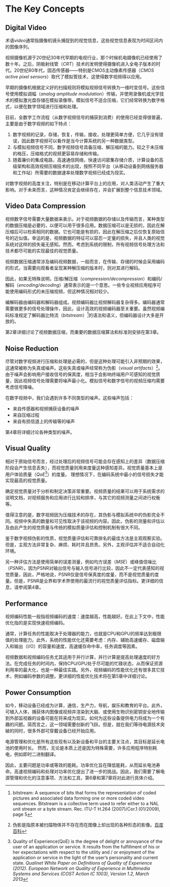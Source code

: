 # The Key Concepts
## Digital Video
术语*video*通常指摄像机镜头捕捉到的视觉信息，这些视觉信息表现为时间区间内的图像序列。

视频摄像机源于20世纪30年代早期的电视行业，那个时候机电摄像机已经使用了数十年。之后，阴极射线管（*CRT*）技术的发明使得摄像机进入全电子版本的时代。20世纪80年代，固态传感器——特别是CMOS主动像素传感器（*CMOS active pixel sensors*）取代了模拟管技术，这使得数字视频得以应用。

早期的摄像机根据定义好的扫描规则将模拟视频信号转换为一维时变信号。这些信号使用模拟调幅（*analog amplitude modulation*）传输，并使用录像机或光学技术的模拟激光盘存储在模拟录像带。模拟信号不适合压缩，它们经常转换为数字格式，以便在数字领域进行压缩和处理。

目前，全数字工作流程（从数字视频信号的捕获到消费）的使用已经变得很普遍，主要是由于数字视频的如下特点：
1. 数字视频的记录，存储，恢复，传输，接收，处理更简单方便，它几乎没有错误，因此数字视频可以看作是当今计算系统的另一种数据类型。
2. 与模拟视频信号不同，数字视频信号具备压缩、解压缩的能力。较之于未压缩的格压，压缩格式的视频更容易存储和传输。
3. 随着廉价的集成电路，高速通信网络，快速访问密集存储介质，计算设备的高级架构和高效视频压缩技术的出现，按照不同平台（从移动设备到网络服务器和工作站）所需要的数据速率处理数字视频已经成为现实。

对数字视频的高度关注，特别是在移动计算平台上的应用，对人类活动产生了重大影响。对于未来而言，这种情况肯定会继续存在，并会扩展到整个信息技术领域。

## Video Data Compression
视频数字信号需要大量数据来表示。对于视频数据的存储以及传输而言，某种类型的数据压缩是必要的，以便可以用于很多应用。数据压缩可以是无损的，因此在解压缩后可以检索相同的数据。它也可能是有损的，因此在解压缩之后仅恢复原始信号的近似值。幸运的是，视频数据的特征可以容忍一定量的损失，并且人类的视觉系统对这样的损失毫无感知。然而，考虑到系统的限制，所有视频信号处理方法和技术都尽可能的实现最佳的视觉质量。

视频数据压缩通常涉及编码视频数据，一般而言，在传输、存储的时候会采用编码的形式，当需要向观看者呈现某种解压缩的版本时，则对其进行解码。

因此，如果无特殊说明，压缩/解压缩（*compression/decompression*）和编码/解码（*encoding/decoding*）通常表示的是一个意思。一些专业视频应用程序可能使用编码形式的未压缩视频，但这种情况相对较少。

编解码器由编码器和解码器组成。视频编码器比视频解码器复杂得多。编码器通常需要做更多的信号处理操作，因此，设计高效的视频编码器至关重要。虽然视频编码标准规定了解码器比特流（*bitstream*）[^1]的语法和语义，但编码器设计大多是开放的。

第2章详细讨论了视频数据压缩，而重要的数据压缩算法和标准则安排在第3章。

## Noise Reduction
尽管对数字视频进行压缩和处理是必需的，但是这种处理可能引入非预期的效果，这通常被称为失真或噪声。这些失真或噪声经常称为伪影（*visual artifacts*）[^2]。由于噪声会影响用户接收信号的保真度，相当于会影响终端用户可感知的视觉质量，因此视频信号处理需要将噪声最小化。模拟信号和数字信号的视频压缩均需要考虑信号降噪。

在数字视频中，我们会遇到许多不同类型的噪声。这些噪声包括：
* 来自传感器和视频捕获设备的噪声
* 来自压缩过程
* 来自有损信道上的传输等的噪声

第4章将详细讨论各种类型的噪声。

## Visual Quality
相对于原始信号而言，经过处理后的视频信号可能会存在感知上的差异（数据压缩阶段会产生信息丢失），而视觉质量则用来度量这种感知差异。视觉质量基本上是用户体验质量（*QoE*[^3]）的度量。 理想情况下，在编码系统中最小的信号损失才能实现最高的视觉质量。

确定视觉质量对于分析和制定决策非常重要。视频质量的结果可以用于系统需求的说明文档，对视频服务和应用进行比较和排序，与其它的视频测量之间进行权衡等。

值得注意的是，数字视频因为压缩技术的存在，其伪影与模拟系统中的伪影完全不同。视频中失真的数量和可见性取决于该视频的内容。因此，伪影的测量和评估以及由此产生的视觉质量与传统的模拟质量评估和控制机制有很大不同。

鉴于数字视频伪影的性质，视觉质量评估和可靠排名的最佳方法是主观观察实验。但是，主观方法非常复杂、麻烦、耗时并且昂贵。另外，主观评估并不适合自动化环境。

另一种评估方法是使用简单的误差测量，例如均方误差（*MSE*）或峰值信噪比（*PSNR*）。因为PSNR对输出信号与输入信号进行比较，因此不一定代表感知的视觉质量，因此，严格地说，PSNR仅是信号保真度的度量，而不是视觉质量的度量。但是，PSNR是业界和学术界使用的最流行的视觉质量评估指标。更详细的信息，请参阅第4章。

## Performance
视频编码性能一般指视频编码的速度：速度越高，性能越好。在此上下文中，性能优化指的是实现快速视频编码。

通常，计算任务的性能取决于处理器的能力，也就是CPU和GPU的频率达到极限值的处理能力。此外，系统的性能优化还需要考虑：内存、辅助高速缓存、磁盘输入和输出（I/O）的容量和速度，高速缓存命中率，任务调度等因素。

视频数据和视频编码任务尤其适用于并行计算，并行计算是提高处理速度的好方法。在完成任务的时间内，保持CPU/GPU处于尽可能的忙碌状态，从而保证资源利用率的最大化，也是一种最佳实践。另外，视频编码的性能优化还有很多其它技术，例如编码参数的调整。更详细的性能优化技术将在第5章中详细讨论。

## Power Consumption
如今，移动设备已经成为计算，通信，生产力，导航，娱乐和教育的平台。此外，可植入人体，捕获体内图像或视频并渲染到大脑、或使用生物识别密钥安全地传输到外部监视器的设备可能在将来成为现实。如何为这些设备提供电力将成为一个有趣的问题。简而言之，这一领域需要创新的飞跃。但是，就在我们等待电源技术突破的同时，很多外部可穿戴设备已经开始应用。

电源管理和优化是所有这些现有以及新设备和平台的主要关注点，其目标是延长电池的使用时长。 然而，无论是本质上还是因为特殊需要，许多应用程序特别耗电，例如即时二进制翻译。

因此，主要问题是功率或等效的能耗。功率优化旨在降低能耗，从而延长电池寿命。高速视频编码和处理对功率优化提出了进一步的挑战。因此，我们需要了解电源管理和优化的注意事项、方法和工具，第6章和第7章将对此进行具体介绍。

[^1]: bitstream: A sequence of bits that forms the representation of coded pictures and associated data forming one or more coded video sequences. Bitstream is a collective term used to refer either to a NAL unit stream or a byte stream. Rec. ITU-T H.264 (2007)/Cor.1 (01/2009), page 5
[^2]: 伪影是指原本被扫描物体并不存在而在图像上却出现的各种形态的影像。[百度百科](https://baike.baidu.com/item/伪影/7002006)
[^3]: Quality of Experience(QoE) is the degree of delight or annoyance of the user of an application or service. It results from the fulfillment of his or her expectations with respect to the utility and / or enjoyment of the application or service in the light of the user’s personality and current state. *Qualinet White Paper on Definitions of Quality of Experience (2012). European Network on Quality of Experience in Multimedia Systems and Services (COST Action IC 1003), Version 1.2, March 2013*
